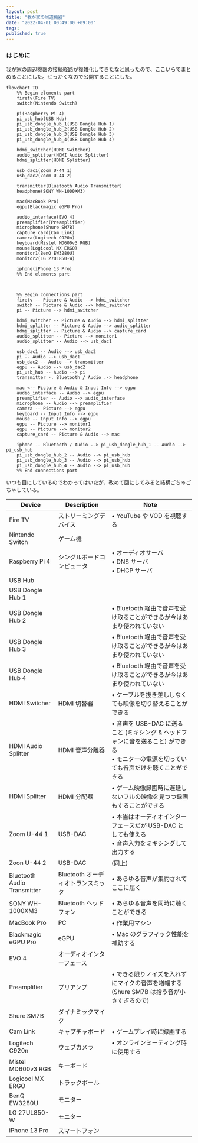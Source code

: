 ```yaml
---
layout: post
title: "我が家の周辺機器"
date: "2022-04-01 00:49:00 +09:00"
tags:
published: true
---
```


### はじめに
我が家の周辺機器の接続経路が複雑化してきたなと思ったので、ここいらでまとめることにした。せっかくなので公開することにした。

```mermaid
flowchart TD
    %% Begin elements part
    firetv(Fire TV)
    switch(Nintendo Switch)

    pi(Raspberry Pi 4)
    pi_usb_hub(USB Hub)
    pi_usb_dongle_hub_1(USB Dongle Hub 1)
    pi_usb_dongle_hub_2(USB Dongle Hub 2)
    pi_usb_dongle_hub_3(USB Dongle Hub 3)
    pi_usb_dongle_hub_4(USB Dongle Hub 4)

    hdmi_switcher(HDMI Switcher)
    audio_splitter(HDMI Audio Splitter)
    hdmi_splitter(HDMI Splitter)

    usb_dac1(Zoom U-44 1)
    usb_dac2(Zoom U-44 2)

    transmitter(Bluetooth Audio Transmitter)
    headphone(SONY WH-1000XM3)

    mac(MacBook Pro)
    egpu(Blackmagic eGPU Pro)

    audio_interface(EVO 4)
    preamplifier(Preamplifier)
    microphone(Shure SM7B)
    capture_card(Cam Link)
    camera(Logitech C920n)
    keyboard(Mistel MD600v3 RGB)
    mouse(Logicool MX ERGO)
    monitor1(BenQ EW3280U)
    monitor2(LG 27UL850-W)

    iphone(iPhone 13 Pro)
    %% End elements part



    %% Begin connections part
    firetv -- Picture & Audio --> hdmi_switcher
    switch -- Picture & Audio --> hdmi_switcher
    pi -- Picture --> hdmi_switcher

    hdmi_switcher -- Picture & Audio --> hdmi_splitter
    hdmi_splitter -- Picture & Audio --> audio_splitter
    hdmi_splitter -- Picture & Audio --> capture_card
    audio_splitter -- Picture --> monitor1
    audio_splitter -- Audio --> usb_dac1

    usb_dac1 -- Audio --> usb_dac2
    pi -- Audio --> usb_dac1
    usb_dac2 -- Audio --> transmitter
    egpu -- Audio --> usb_dac2
    pi_usb_hub -- Audio --> pi
    transmitter -. Bluetooth / Audio .-> headphone

    mac <-- Picture & Audio & Input Info --> egpu
    audio_interface -- Audio --> egpu
    preamplifier -- Audio --> audio_interface
    microphone -- Audio --> preamplifier
    camera -- Picture --> egpu
    keyboard -- Input Info --> egpu
    mouse -- Input Info --> egpu
    egpu -- Picture --> monitor1
    egpu -- Picture --> monitor2
    capture_card -- Picture & Audio --> mac

    iphone -. Bluetooth / Audio .-> pi_usb_dongle_hub_1 -- Audio --> pi_usb_hub
    pi_usb_dongle_hub_2 -- Audio --> pi_usb_hub
    pi_usb_dongle_hub_3 -- Audio --> pi_usb_hub
    pi_usb_dongle_hub_4 -- Audio --> pi_usb_hub
    %% End connections part
```

いつも目にしているのでわかってはいたが、改めて図にしてみると結構ごちゃごちゃしている。

| Device                      | Description | Note |
| --------------------------- | ----------- | ---- |
| Fire TV                     | ストリーミングデバイス | • YouTube や VOD を視聴する |
| Nintendo Switch             | ゲーム機 | |
| Raspberry Pi 4              | シングルボードコンピュータ | • オーディオサーバ<br>• DNS サーバ<br>• DHCP サーバ |
| USB Hub                     | | |
| USB Dongle Hub 1            | | |
| USB Dongle Hub 2            | | • Bluetooth 経由で音声を受け取ることができるが今はあまり使われていない |
| USB Dongle Hub 3            | | • Bluetooth 経由で音声を受け取ることができるが今はあまり使われていない |
| USB Dongle Hub 4            | | • Bluetooth 経由で音声を受け取ることができるが今はあまり使われていない |
| HDMI Switcher               | HDMI 切替器 | • ケーブルを抜き差ししなくても映像を切り替えることができる |
| HDMI Audio Splitter         | HDMI 音声分離器 | • 音声を USB-DAC に送ること (ミキシング & ヘッドフォンに音を送ること) ができる<br>• モニターの電源を切っていても音声だけを聴くことができる |
| HDMI Splitter               | HDMI 分配器 | • ゲーム映像録画時に遅延しないフルの映像を見つつ録画もすることができる |
| Zoom U-44 1                 | USB-DAC | • 本当はオーディオインターフェースだが USB-DAC としても使える<br>• 音声入力をミキシングして出力する |
| Zoon U-44 2                 | USB-DAC | (同上) |
| Bluetooth Audio Transmitter | Bluetooth オーディオトランスミッタ | • あらゆる音声が集約されてここに届く |
| SONY WH-1000XM3             | Bluetooth ヘッドフォン | • あらゆる音声を同時に聴くことができる |
| MacBook Pro                 | PC | • 作業用マシン |
| Blackmagic eGPU Pro         | eGPU | • Mac のグラフィック性能を補助する |
| EVO 4                       | オーディオインターフェース | |
| Preamplifier                | プリアンプ | • できる限りノイズを入れずにマイクの音声を増幅する (Shure SM7B は拾う音が小さすぎるので) |
| Shure SM7B                  | ダイナミックマイク | |
| Cam Link                    | キャプチャボード | • ゲームプレイ時に録画する |
| Logitech C920n              | ウェブカメラ | • オンラインミーティング時に使用する |
| Mistel MD600v3 RGB          | キーボード | |
| Logicool MX ERGO            | トラックボール | |
| BenQ EW3280U                | モニター | |
| LG 27UL850-W                | モニター | |
| iPhone 13 Pro               | スマートフォン | |
